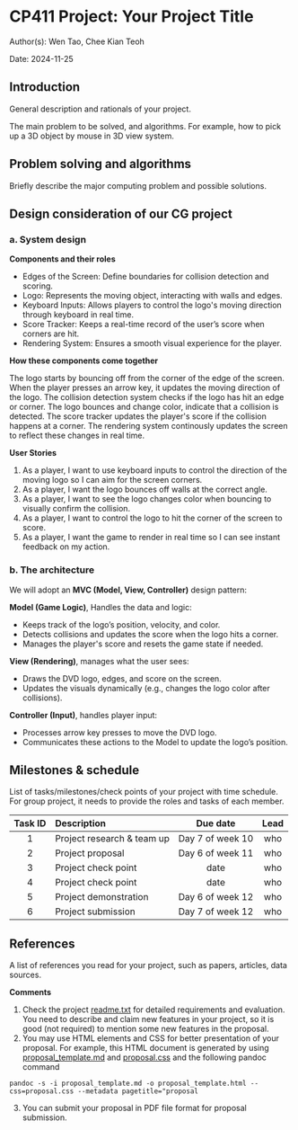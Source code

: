 # CP411 Project: Your Project Title

Author(s): Wen Tao, Chee Kian Teoh

Date: 2024-11-25


## Introduction

General description and rationals of your project. 

The main problem to be solved, and algorithms. For example, how to pick up a 3D object by mouse in 3D view system.  
 
## Problem solving and algorithms

Briefly describe the major computing problem and possible solutions.  

## Design consideration of our CG project

### a. System design 

**Components and their roles**

- Edges of the Screen: Define boundaries for collision detection and scoring.
- Logo: Represents the moving object, interacting with walls and edges.
- Keyboard Inputs: Allows players to control the logo's moving direction through keyboard in real time.
- Score Tracker: Keeps a real-time record of the user’s score when corners are hit.
- Rendering System: Ensures a smooth visual experience for the player.

**How these components come together**

The logo starts by bouncing off from the corner of the edge of the screen. When the player presses an arrow key, it updates the moving direction of the logo. The collision detection system checks if the logo has hit an edge or corner. The logo bounces and change color, indicate that a collision is detected. The score tracker updates the player's score if the collision happens at a corner. The rendering system continously updates the screen to reflect these changes in real time.

**User Stories**

1. As a player, I want to use keyboard inputs to control the direction of the moving logo so I can aim for the screen corners.
2. As a player, I want the logo bounces off walls at the correct angle.
3. As a player, I want to see the logo changes color when bouncing to visually confirm the collision.
4. As a player, I want to control the logo to hit the corner of the screen to score.
5. As a player, I want the game to render in real time so I can see instant feedback on my action.


### b. The architecture 

We will adopt an **MVC (Model, View, Controller)** design pattern:  

**Model (Game Logic)**, Handles the data and logic:
- Keeps track of the logo’s position, velocity, and color.
- Detects collisions and updates the score when the logo hits a corner.
- Manages the player's score and resets the game state if needed.
  
**View (Rendering)**, manages what the user sees:
- Draws the DVD logo, edges, and score on the screen.
- Updates the visuals dynamically (e.g., changes the logo color after collisions).
  
**Controller (Input)**, handles player input:
- Processes arrow key presses to move the DVD logo.
- Communicates these actions to the Model to update the logo’s position.

## Milestones & schedule

List of tasks/milestones/check points of your project with time schedule. For group project, it needs to provide the roles and tasks of each member.


| Task ID | Description   |  Due date | Lead   |  
| :----:  | :------------ | :-----:   | :------: |  
|  1      | Project research & team up | Day 7 of week 10 | who | 
|  2      | Project proposal | Day 6 of week 11 | who |
|  3      | Project check point  | date | who  |
|  4      | Project check point  | date  | who  |
|  5      | Project demonstration | Day 6 of week 12 | who  |
|  6      | Project submission | Day 7 of week 12 | who   |



## References

A list of references you read for your project, such as papers, articles, data sources. 


**Comments**

1. Check the project [readme.txt](readme.txt) for detailed requirements and evaluation. You need to describe and claim new features in your project, so it is good (not required) to mention some new features in the proposal. 
2. You may use HTML elements and CSS for better presentation of your proposal. For example, this HTML document is generated by using [proposal_template.md](proposal_template.md) and  [proposal.css](proposal.css) and the following pandoc command   

~~~
pandoc -s -i proposal_template.md -o proposal_template.html --css=proposal.css --metadata pagetitle="proposal
~~~

3. You can submit your proposal in PDF file format for proposal submission. 
